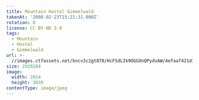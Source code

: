 ```yaml
---
title: Mountain Hostel Gimmelwald
takenAt: '2008-02-23T15:21:31.000Z'
rotation: 0
license: CC BY-ND 3.0
tags:
  - Mountain
  - Hostel
  - Gimmelwald
url: >-
  //images.ctfassets.net/bncv3c2gt878/HcFSdLIk9OGGXnQPydvAW/4efaaf421d1fd2ed3f98da123b479a93/mountain-hostel-gimmelwald_4560344652_o
size: 2920284
image:
  width: 2014
  height: 3039
contentType: image/jpeg
---
```


